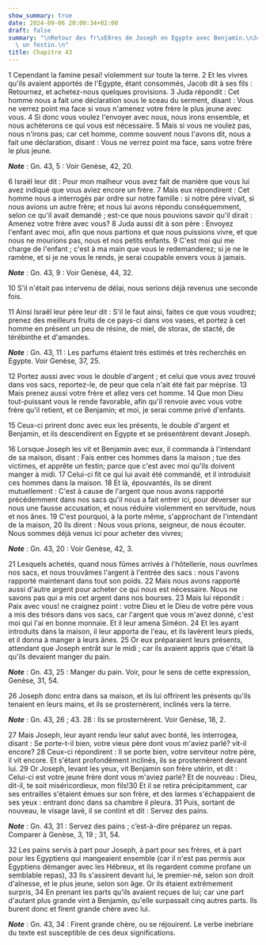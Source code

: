 ```yaml
---
show_summary: true
date: 2024-09-06 20:00:34+02:00
draft: false
summary: "\nRetour des fr\xE8res de Joseph en Egypte avec Benjamin.\nJoseph leur fait\
  \ un festin.\n"
title: Chapitre 43
---
```





1 Cependant la famine pesai! violemment sur toute la terre. 2 Et les vivres qu'ils avaient apportés de l'Egypte, étant consommés, Jacob dit à ses fils : Retournez, et achetez-nous quelques provisions. 3 Juda répondit : Cet homme nous a fait une déclaration sous le sceau du serment, disant : Vous ne verrez point ma face si vous n'amenez votre frère le plus jeune avec vous. 4 Si donc vous voulez l'envoyer avec nous, nous irons ensemble, et nous achèterons ce qui vous est nécessaire. 5 Mais si vous ne voulez pas, nous n'irons pas; car cet homme, comme souvent nous l'avons dit, nous a fait une déclaration, disant : Vous ne verrez point ma face, sans votre frère le plus jeune.

***Note*** :  Gn. 43, 5 : Voir Genèse, 42, 20.

6 Israël leur dit : Pour mon malheur vous avez fait de manière que vous lui avez indiqué que vous aviez encore un frère. 7 Mais eux répondirent : Cet homme nous a interrogés par ordre sur notre famille : si notre père vivait, si nous avions un autre frère; et nous lui avons répondu conséquemment, selon ce qu'il avait demandé ; est-ce que nous pouvions savoir qu'il dirait : Amenez votre frère avec vous? 8 Juda aussi dit à son père : Envoyez l'enfant avec moi, afin que nous partions et que nous puissions vivre, et que nous ne mourions pas, nous et nos petits enfants. 9 C'est moi qui me charge de l'enfant ; c'est à ma main que vous le redemanderez; si je ne le ramène, et si je ne vous le rends, je serai coupable envers vous à jamais.

***Note*** :  Gn. 43, 9 : Voir Genèse, 44, 32.

10 S'il n'était pas intervenu de délai, nous serions déjà revenus une seconde fois.


11 Ainsi Israël leur père leur dit : S'il le faut ainsi, faites ce que vous voudrez; prenez des meilleurs fruits de ce pays-ci dans vos vases, et portez à cet homme en présent un peu de résine, de miel, de storax, de stacté, de térébinthe et d'amandes.

***Note*** :  Gn. 43, 11 : Les parfums étaient très estimés et très recherchés en Egypte. Voir Genèse, 37, 25.

12 Portez aussi avec vous le double d'argent ; et celui que vous avez trouvé dans vos sacs, reportez-le, de peur que cela n'ait été fait par méprise. 13 Mais prenez aussi votre frère et allez vers cet homme. 14 Que mon Dieu tout-puissant vous le rende favorable, afin qu'il renvoie avec vous votre frère qu'il retient, et ce Benjamin; et moi, je serai comme privé d'enfants.


15 Ceux-ci prirent donc avec eux les présents, le double d'argent et Benjamin, et ils descendirent en Egypte et se présentèrent devant Joseph.


16 Lorsque Joseph les vit et Benjamin avec eux, il commanda à l'intendant de sa maison, disant : Fais entrer ces hommes dans la maison ; tue des victimes, et apprête un festin; parce que c'est avec moi qu'ils doivent manger à midi. 17 Celui-ci fit ce qui lui avait été commandé, et il introduisit ces hommes dans la maison. 18 Et là, épouvantés, ils se dirent mutuellement : C'est à cause de l'argent que nous avons rapporté précédemment dans nos sacs qu'il nous a fait entrer ici, pour déverser sur nous une fausse accusation, et nous réduire violemment en servitude, nous et nos ânes. 19 C'est pourquoi, à la porte même, s'approchant de l'intendant de la maison, 20 Ils dirent : Nous vous prions, seigneur, de nous écouter. Nous sommes déjà venus ici pour acheter des vivres;

***Note*** :  Gn. 43, 20 : Voir Genèse, 42, 3.

21 Lesquels achetés, quand nous fûmes arrivés à l'hôtellerie, nous ouvrîmes nos sacs, et nous trouvâmes l'argent à l'entrée des sacs : nous l'avons rapporté maintenant dans tout son poids. 22 Mais nous avons rapporté aussi d'autre argent pour acheter ce qui nous est nécessaire. Nous ne savons pas qui a mis cet argent dans nos bourses. 23 Mais lui répondit : Paix avec vous! ne craignez point : votre Dieu et le Dieu de votre père vous a mis des trésors dans vos sacs, car l'argent que vous m'avez donné, c'est moi qui l'ai en bonne monnaie. Et il leur amena Siméon. 24 Et les ayant introduits dans la maison, il leur apporta de l'eau, et ils lavèrent leurs pieds, et il donna à manger à leurs ânes. 25 Or eux préparaient leurs présents, attendant que Joseph entrât sur le midi ; car ils avaient appris que c'était là qu'ils devaient manger du pain.

***Note*** :  Gn. 43, 25 : Manger du pain. Voir, pour le sens de cette expression, Genèse, 31, 54.


26 Joseph donc entra dans sa maison, et ils lui offrirent les présents qu'ils tenaient en leurs mains, et ils se prosternèrent, inclinés vers la terre.

***Note*** :  Gn. 43, 26 ; 43. 28 : Ils se prosternèrent. Voir Genèse, 18, 2.

27 Mais Joseph, leur ayant rendu leur salut avec bonté, les interrogea, disant : Se porte-t-il bien, votre vieux père dont vous m'aviez parlé? vit-il encore? 28 Ceux-ci répondirent : Il se porte bien, votre serviteur notre père, il vit encore. Et s'étant profondément inclinés, ils se prosternèrent devant lui. 29 Or Joseph, levant les yeux, vit Benjamin son frère utérin, et dit : Celui-ci est votre jeune frère dont vous m'aviez parlé? Et de nouveau : Dieu, dit-il, te soit miséricordieux, mon fils!30 Et il se retira précipitamment, car ses entrailles s'étaient émues sur son frère, et des larmes s'échappaient de ses yeux : entrant donc dans sa chambre il pleura. 31 Puis, sortant de nouveau, le visage lavé, il se contint et dit : Servez des pains.

***Note*** :  Gn. 43, 31 : Servez des pains ; c’est-à-dire préparez un repas. Comparer à Genèse, 3, 19 ; 31, 54.


32 Les pains servis à part pour Joseph, à part pour ses frères, et à part pour les Egyptiens qui mangeaient ensemble (car il n'est pas permis aux Egyptiens démanger avec les Hébreux, et ils regardent comme profane un semblable repas), 33 Ils s'assirent devant lui, le premier-né, selon son droit d'aînesse, et le plus jeune, selon son âge. Or ils étaient extrêmement surpris, 34 En prenant les parts qu'ils avaient reçues de lui; car une part d'autant plus grande vint à Benjamin, qu'elle surpassait cinq autres parts. Ils burent donc et firent grande chère avec lui.

***Note*** :  Gn. 43, 34 : Firent grande chère, ou se réjouirent. Le verbe inebriare du texte est susceptible de ces deux significations.

